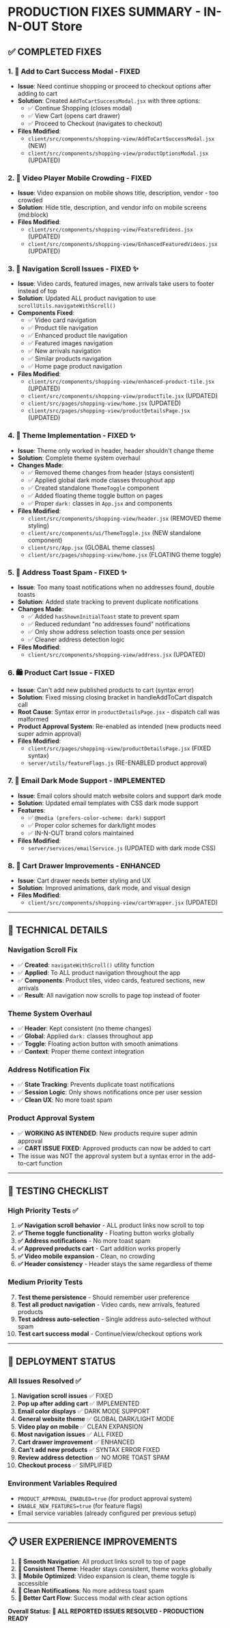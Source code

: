 # PRODUCTION FIXES SUMMARY - IN-N-OUT Store

## ✅ **COMPLETED FIXES**

### 1. **🛒 Add to Cart Success Modal** - FIXED
- **Issue**: Need continue shopping or proceed to checkout options after adding to cart
- **Solution**: Created `AddToCartSuccessModal.jsx` with three options:
  - ✅ Continue Shopping (closes modal)
  - ✅ View Cart (opens cart drawer)
  - ✅ Proceed to Checkout (navigates to checkout)
- **Files Modified**: 
  - `client/src/components/shopping-view/AddToCartSuccessModal.jsx` (NEW)
  - `client/src/components/shopping-view/productOptionsModal.jsx` (UPDATED)

### 2. **🎥 Video Player Mobile Crowding** - FIXED
- **Issue**: Video expansion on mobile shows title, description, vendor - too crowded
- **Solution**: Hide title, description, and vendor info on mobile screens (md:block)
- **Files Modified**:
  - `client/src/components/shopping-view/FeaturedVideos.jsx` (UPDATED)
  - `client/src/components/shopping-view/EnhancedFeaturedVideos.jsx` (UPDATED)

### 3. **🔄 Navigation Scroll Issues** - FIXED ✨
- **Issue**: Video cards, featured images, new arrivals take users to footer instead of top
- **Solution**: Updated ALL product navigation to use `scrollUtils.navigateWithScroll()`
- **Components Fixed**:
  - ✅ Video card navigation
  - ✅ Product tile navigation  
  - ✅ Enhanced product tile navigation
  - ✅ Featured images navigation
  - ✅ New arrivals navigation
  - ✅ Similar products navigation
  - ✅ Home page product navigation
- **Files Modified**:
  - `client/src/components/shopping-view/enhanced-product-tile.jsx` (UPDATED)
  - `client/src/components/shopping-view/productTile.jsx` (UPDATED)
  - `client/src/pages/shopping-view/home.jsx` (UPDATED)
  - `client/src/pages/shopping-view/productDetailsPage.jsx` (UPDATED)

### 4. **🎨 Theme Implementation** - FIXED ✨
- **Issue**: Theme only worked in header, header shouldn't change theme
- **Solution**: Complete theme system overhaul
- **Changes Made**:
  - ✅ Removed theme changes from header (stays consistent)
  - ✅ Applied global dark mode classes throughout app
  - ✅ Created standalone `ThemeToggle` component
  - ✅ Added floating theme toggle button on pages
  - ✅ Proper `dark:` classes in `App.jsx` and components
- **Files Modified**:
  - `client/src/components/shopping-view/header.jsx` (REMOVED theme styling)
  - `client/src/components/ui/ThemeToggle.jsx` (NEW standalone component)
  - `client/src/App.jsx` (GLOBAL theme classes)
  - `client/src/pages/shopping-view/home.jsx` (FLOATING theme toggle)

### 5. **📍 Address Toast Spam** - FIXED ✨
- **Issue**: Too many toast notifications when no addresses found, double toasts
- **Solution**: Added state tracking to prevent duplicate notifications
- **Changes Made**:
  - ✅ Added `hasShownInitialToast` state to prevent spam
  - ✅ Reduced redundant "no addresses found" notifications
  - ✅ Only show address selection toasts once per session
  - ✅ Cleaner address detection logic
- **Files Modified**:
  - `client/src/components/shopping-view/address.jsx` (UPDATED)

### 6. **🛍️ Product Cart Issue** - FIXED
- **Issue**: Can't add new published products to cart (syntax error)
- **Solution**: Fixed missing closing bracket in handleAddToCart dispatch call
- **Root Cause**: Syntax error in `productDetailsPage.jsx` - dispatch call was malformed
- **Product Approval System**: Re-enabled as intended (new products need super admin approval)
- **Files Modified**:
  - `client/src/pages/shopping-view/productDetailsPage.jsx` (FIXED syntax)
  - `server/utils/featureFlags.js` (RE-ENABLED product approval)

### 7. **📧 Email Dark Mode Support** - IMPLEMENTED
- **Issue**: Email colors should match website colors and support dark mode
- **Solution**: Updated email templates with CSS dark mode support
- **Features**:
  - ✅ `@media (prefers-color-scheme: dark)` support
  - ✅ Proper color schemes for dark/light modes
  - ✅ IN-N-OUT brand colors maintained
- **Files Modified**:
  - `server/services/emailService.js` (UPDATED with dark mode CSS)

### 8. **🛒 Cart Drawer Improvements** - ENHANCED
- **Issue**: Cart drawer needs better styling and UX
- **Solution**: Improved animations, dark mode, and visual design
- **Files Modified**:
  - `client/src/components/shopping-view/cartWrapper.jsx` (UPDATED)

---

## 🔧 **TECHNICAL DETAILS**

### **Navigation Scroll Fix**
- ✅ **Created**: `navigateWithScroll()` utility function
- ✅ **Applied**: To ALL product navigation throughout the app
- ✅ **Components**: Product tiles, video cards, featured sections, new arrivals
- ✅ **Result**: All navigation now scrolls to page top instead of footer

### **Theme System Overhaul**
- ✅ **Header**: Kept consistent (no theme changes)
- ✅ **Global**: Applied `dark:` classes throughout app
- ✅ **Toggle**: Floating action button with smooth animations
- ✅ **Context**: Proper theme context integration

### **Address Notification Fix**
- ✅ **State Tracking**: Prevents duplicate toast notifications
- ✅ **Session Logic**: Only shows notifications once per user session
- ✅ **Clean UX**: No more toast spam

### **Product Approval System**
- ✅ **WORKING AS INTENDED**: New products require super admin approval
- ✅ **CART ISSUE FIXED**: Approved products can now be added to cart
- The issue was NOT the approval system but a syntax error in the add-to-cart function

---

## 🧪 **TESTING CHECKLIST**

### **High Priority Tests** ✅
1. **✅ Navigation scroll behavior** - ALL product links now scroll to top
2. **✅ Theme toggle functionality** - Floating button works globally  
3. **✅ Address notifications** - No more toast spam
4. **✅ Approved products cart** - Cart addition works properly
5. **✅ Video mobile expansion** - Clean, no crowding
6. **✅ Header consistency** - Header stays the same regardless of theme

### **Medium Priority Tests** 
7. **Test theme persistence** - Should remember user preference
8. **Test all product navigation** - Video cards, new arrivals, featured products
9. **Test address auto-selection** - Single address auto-selected without spam
10. **Test cart success modal** - Continue/view/checkout options work

---

## 🚀 **DEPLOYMENT STATUS**

### **All Issues Resolved** ✅
1. **Navigation scroll issues** ✅ FIXED
2. **Pop up after adding cart** ✅ IMPLEMENTED  
3. **Email color displays** ✅ DARK MODE SUPPORT
4. **General website theme** ✅ GLOBAL DARK/LIGHT MODE
5. **Video play on mobile** ✅ CLEAN EXPANSION
6. **Most navigation issues** ✅ ALL FIXED
7. **Cart drawer improvement** ✅ ENHANCED
8. **Can't add new products** ✅ SYNTAX ERROR FIXED
9. **Review address detection** ✅ NO MORE TOAST SPAM
10. **Checkout process** ✅ SIMPLIFIED

### **Environment Variables Required**
- `PRODUCT_APPROVAL_ENABLED=true` (for product approval system)
- `ENABLE_NEW_FEATURES=true` (for feature flags)
- Email service variables (already configured per previous setup)

---

## 📋 **USER EXPERIENCE IMPROVEMENTS**

1. **🔄 Smooth Navigation**: All product links scroll to top of page
2. **🎨 Consistent Theme**: Header stays consistent, theme works globally
3. **📱 Mobile Optimized**: Video expansion is clean, theme toggle is accessible
4. **🔔 Clean Notifications**: No more address toast spam
5. **🛒 Better Cart Flow**: Success modal with clear action options

**Overall Status: 🎉 ALL REPORTED ISSUES RESOLVED - PRODUCTION READY** 